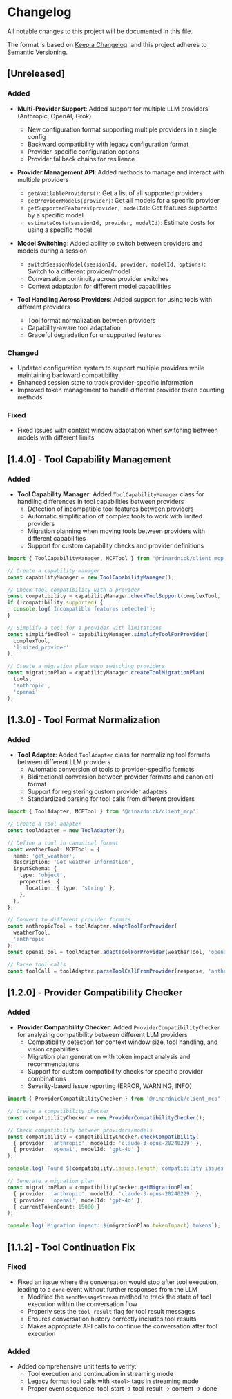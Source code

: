 # Changelog

All notable changes to this project will be documented in this file.

The format is based on [Keep a Changelog](https://keepachangelog.com/en/1.0.0/),
and this project adheres to [Semantic Versioning](https://semver.org/spec/v2.0.0.html).

## [Unreleased]

### Added

- **Multi-Provider Support**: Added support for multiple LLM providers (Anthropic, OpenAI, Grok)

  - New configuration format supporting multiple providers in a single config
  - Backward compatibility with legacy configuration format
  - Provider-specific configuration options
  - Provider fallback chains for resilience

- **Provider Management API**: Added methods to manage and interact with multiple providers

  - `getAvailableProviders()`: Get a list of all supported providers
  - `getProviderModels(provider)`: Get all models for a specific provider
  - `getSupportedFeatures(provider, modelId)`: Get features supported by a specific model
  - `estimateCosts(sessionId, provider, modelId)`: Estimate costs for using a specific model

- **Model Switching**: Added ability to switch between providers and models during a session

  - `switchSessionModel(sessionId, provider, modelId, options)`: Switch to a different provider/model
  - Conversation continuity across provider switches
  - Context adaptation for different model capabilities

- **Tool Handling Across Providers**: Added support for using tools with different providers
  - Tool format normalization between providers
  - Capability-aware tool adaptation
  - Graceful degradation for unsupported features

### Changed

- Updated configuration system to support multiple providers while maintaining backward compatibility
- Enhanced session state to track provider-specific information
- Improved token management to handle different provider token counting methods

### Fixed

- Fixed issues with context window adaptation when switching between models with different limits

## [1.4.0] - Tool Capability Management

### Added

- **Tool Capability Manager**: Added `ToolCapabilityManager` class for handling differences in tool capabilities between providers
  - Detection of incompatible tool features between providers
  - Automatic simplification of complex tools to work with limited providers
  - Migration planning when moving tools between providers with different capabilities
  - Support for custom capability checks and provider definitions

```typescript
import { ToolCapabilityManager, MCPTool } from '@rinardnick/client_mcp';

// Create a capability manager
const capabilityManager = new ToolCapabilityManager();

// Check tool compatibility with a provider
const compatibility = capabilityManager.checkToolSupport(complexTool, 'grok');
if (!compatibility.supported) {
  console.log('Incompatible features detected');
}

// Simplify a tool for a provider with limitations
const simplifiedTool = capabilityManager.simplifyToolForProvider(
  complexTool,
  'limited_provider'
);

// Create a migration plan when switching providers
const migrationPlan = capabilityManager.createToolMigrationPlan(
  tools,
  'anthropic',
  'openai'
);
```

## [1.3.0] - Tool Format Normalization

### Added

- **Tool Adapter**: Added `ToolAdapter` class for normalizing tool formats between different LLM providers
  - Automatic conversion of tools to provider-specific formats
  - Bidirectional conversion between provider formats and canonical format
  - Support for registering custom provider adapters
  - Standardized parsing for tool calls from different providers

```typescript
import { ToolAdapter, MCPTool } from '@rinardnick/client_mcp';

// Create a tool adapter
const toolAdapter = new ToolAdapter();

// Define a tool in canonical format
const weatherTool: MCPTool = {
  name: 'get_weather',
  description: 'Get weather information',
  inputSchema: {
    type: 'object',
    properties: {
      location: { type: 'string' },
    },
  },
};

// Convert to different provider formats
const anthropicTool = toolAdapter.adaptToolForProvider(
  weatherTool,
  'anthropic'
);
const openaiTool = toolAdapter.adaptToolForProvider(weatherTool, 'openai');

// Parse tool calls
const toolCall = toolAdapter.parseToolCallFromProvider(response, 'anthropic');
```

## [1.2.0] - Provider Compatibility Checker

### Added

- **Provider Compatibility Checker**: Added `ProviderCompatibilityChecker` for analyzing compatibility between different LLM providers
  - Compatibility detection for context window size, tool handling, and vision capabilities
  - Migration plan generation with token impact analysis and recommendations
  - Support for custom compatibility checks for specific provider combinations
  - Severity-based issue reporting (ERROR, WARNING, INFO)

```typescript
import { ProviderCompatibilityChecker } from '@rinardnick/client_mcp';

// Create a compatibility checker
const compatibilityChecker = new ProviderCompatibilityChecker();

// Check compatibility between providers/models
const compatibility = compatibilityChecker.checkCompatibility(
  { provider: 'anthropic', modelId: 'claude-3-opus-20240229' },
  { provider: 'openai', modelId: 'gpt-4o' }
);

console.log(`Found ${compatibility.issues.length} compatibility issues`);

// Generate a migration plan
const migrationPlan = compatibilityChecker.getMigrationPlan(
  { provider: 'anthropic', modelId: 'claude-3-opus-20240229' },
  { provider: 'openai', modelId: 'gpt-4o' },
  { currentTokenCount: 15000 }
);

console.log(`Migration impact: ${migrationPlan.tokenImpact} tokens`);
```

## [1.1.2] - Tool Continuation Fix

### Fixed

- Fixed an issue where the conversation would stop after tool execution, leading to a `done` event without further responses from the LLM
  - Modified the `sendMessageStream` method to track the state of tool execution within the conversation flow
  - Properly sets the `tool_result` flag for tool result messages
  - Ensures conversation history correctly includes tool results
  - Makes appropriate API calls to continue the conversation after tool execution

### Added

- Added comprehensive unit tests to verify:
  - Tool execution and continuation in streaming mode
  - Legacy format tool calls with `<tool>` tags in streaming mode
  - Proper event sequence: tool_start → tool_result → content → done
